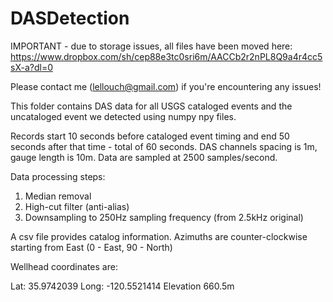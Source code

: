 # DASDetection

IMPORTANT - due to storage issues, all files have been moved here:
https://www.dropbox.com/sh/cep88e3tc0sri6m/AACCb2r2nPL8Q9a4r4cc5sX-a?dl=0

Please contact me (lellouch@gmail.com) if you're encountering any issues!

This folder contains DAS data for all USGS cataloged events and the uncataloged event we detected using numpy npy files.

Records start 10 seconds before cataloged event timing and end 50 seconds after that time - total of 60 seconds. 
DAS channels spacing is 1m, gauge length is 10m.
Data are sampled at 2500 samples/second.

Data processing steps:
1) Median removal
2) High-cut filter (anti-alias)
3) Downsampling to 250Hz sampling frequency (from 2.5kHz original)

A csv file provides catalog information. Azimuths are counter-clockwise starting from East (0 - East, 90 - North)

Wellhead coordinates are:

Lat: 35.9742039
Long: -120.5521414
Elevation 660.5m
